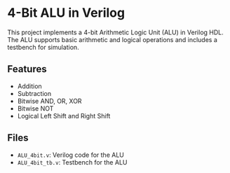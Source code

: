 # 4-Bit ALU in Verilog

This project implements a 4-bit Arithmetic Logic Unit (ALU) in Verilog HDL. The ALU supports basic arithmetic and logical operations and includes a testbench for simulation.

## Features
- Addition
- Subtraction
- Bitwise AND, OR, XOR
- Bitwise NOT
- Logical Left Shift and Right Shift

## Files
- `ALU_4bit.v`: Verilog code for the ALU
- `ALU_4bit_tb.v`: Testbench for the ALU
